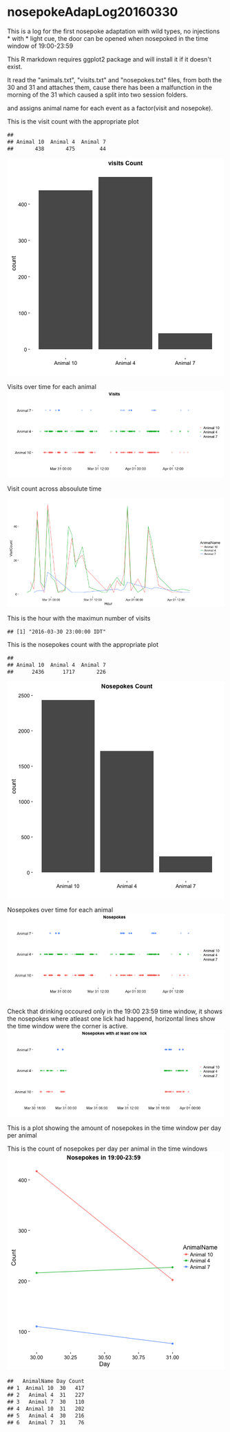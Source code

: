 nosepokeAdapLog20160330
=======================

This is a log for the first nosepoke adaptation with wild types, no injections * with * light cue, the door can be opened when nosepoked in the time window of 19:00-23:59

This R markdown requires ggplot2 package and will install it if it doesn't exist.  


It read the "animals.txt", "visits.txt" and "nosepokes.txt" files, from both the 30 and 31 and attaches them, cause there has been a malfunction in the morning of the 31 which caused a split into two session folders.    

and assigns animal name for each event as a factor(visit and nosepoke).  



This is the visit count with the appropriate plot  

```
## 
## Animal 10  Animal 4  Animal 7 
##       438       475        44
```

![plot of chunk unnamed-chunk-4](figure/unnamed-chunk-4-1.png)

Visits over time for each animal   
![plot of chunk unnamed-chunk-5](figure/unnamed-chunk-5-1.png)

Visit count across absoulute time  


![plot of chunk unnamed-chunk-7](figure/unnamed-chunk-7-1.png)



This is the hour with the maximun number of visits  

```
## [1] "2016-03-30 23:00:00 IDT"
```


This is the nosepokes count with the appropriate plot 

```
## 
## Animal 10  Animal 4  Animal 7 
##      2436      1717       226
```

![plot of chunk unnamed-chunk-10](figure/unnamed-chunk-10-1.png)


Nosepokes over time for each animal
![plot of chunk unnamed-chunk-11](figure/unnamed-chunk-11-1.png)

Check that drinking occoured only in the 19:00 23:59 time window, it shows the nosepokes where atleast one lick had happend, horizontal lines show the time window were the corner is active.
![plot of chunk unnamed-chunk-12](figure/unnamed-chunk-12-1.png)


This is a plot showing the amount of nosepokes in the time window per day per animal  


This is the count of nosepokes per day per animal in the time windows
![plot of chunk unnamed-chunk-14](figure/unnamed-chunk-14-1.png)

```
##   AnimalName Day Count
## 1  Animal 10  30   417
## 2   Animal 4  31   227
## 3   Animal 7  30   110
## 4  Animal 10  31   202
## 5   Animal 4  30   216
## 6   Animal 7  31    76
```
